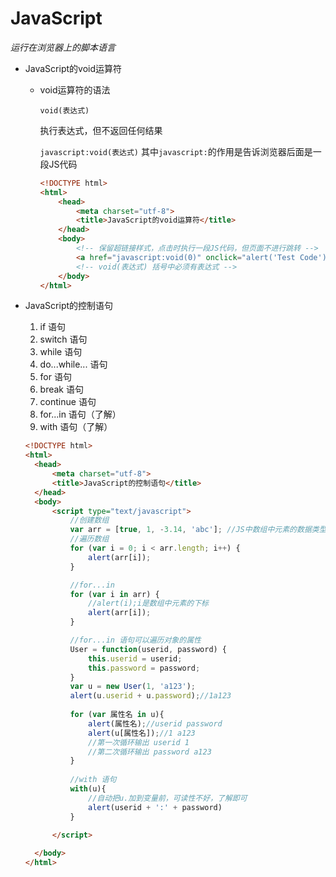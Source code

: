 # JavaScript

*运行在浏览器上的脚本语言*

- JavaScript的void运算符

  - void运算符的语法

    `void(表达式)` 

    执行表达式，但不返回任何结果

    `javascript:void(表达式)` 其中`javascript:`的作用是告诉浏览器后面是一段JS代码

    ```html
    <!DOCTYPE html>
    <html>
    	<head>
    		<meta charset="utf-8">
    		<title>JavaScript的void运算符</title>
    	</head>
    	<body>
    		<!-- 保留超链接样式，点击时执行一段JS代码，但页面不进行跳转 -->
    		<a href="javascript:void(0)" onclick="alert('Test Code')">超链接</a>
    		<!-- void(表达式) 括号中必须有表达式 -->
    	</body>
    </html>
    
    ```

    

- JavaScript的控制语句

  1. if 语句
  2. switch 语句
  3. while 语句
  4. do...while... 语句
  5. for 语句
  6. break 语句
  7. continue 语句
  8. for...in 语句（了解）
  9. with 语句（了解）

  ```html
  <!DOCTYPE html>
  <html>
  	<head>
  		<meta charset="utf-8">
  		<title>JavaScript的控制语句</title>
  	</head>
  	<body>
  		<script type="text/javascript">
  			//创建数组
  			var arr = [true, 1, -3.14, 'abc']; //JS中数组中元素的数据类型随意
  			//遍历数组
  			for (var i = 0; i < arr.length; i++) {
  				alert(arr[i]);
  			}
  
  			//for...in
  			for (var i in arr) {
  				//alert(i);i是数组中元素的下标
  				alert(arr[i]);
  			}
  
  			//for...in 语句可以遍历对象的属性
  			User = function(userid, password) {
  				this.userid = userid;
  				this.password = password;
  			}
  			var u = new User(1, 'a123');
  			alert(u.userid + u.password);//1a123
  			
  			for (var 属性名 in u){
  				alert(属性名);//userid password
  				alert(u[属性名]);//1 a123
  				//第一次循环输出 userid 1
  				//第二次循环输出 password a123
  			}
  			
  			//with 语句
  			with(u){
  				//自动把u.加到变量前，可读性不好，了解即可
  				alert(userid + ':' + password)
  			}
  			
  		</script>
  
  	</body>
  </html>
  
  ```

  